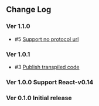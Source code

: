 ## Change Log

### Ver 1.1.0

  * #5 [Support no protocol url](https://github.com/georgeOsdDev/react-anchorify-text/issues/5)

### Ver 1.0.1

  * #3 [Publish transpiled code](https://github.com/georgeOsdDev/react-anchorify-text/issues/3)

### Ver 1.0.0 Support React-v0.14

### Ver 0.1.0 Initial release
